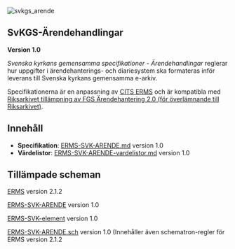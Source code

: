 
![svkgs_arende](https://github.com/svkau/SvKGS-Arendehandlingar/assets/13225565/c16f2550-24cf-4a56-ae7f-5f257bc839dc)

## SvKGS-Ärendehandlingar

**Version 1.0**

*Svenska kyrkans gemensamma specifikationer - Ärendehandlingar* reglerar hur uppgifter i
ärendehanterings- och diariesystem ska formateras inför leverans till Svenska kyrkans
gemensamma e-arkiv.

Specifikationerna är en anpassning av [CITS ERMS](https://dilcis.eu/content-types/cserms)
och är kompatibla med [Riksarkivet tillämpning av FGS Ärendehantering 2.0 (för överlämnande till
Riksarkivet)](https://www.riksarkivet.se/fgs-anpassning).

## Innehåll

- **Specifikation**: [ERMS-SVK-ARENDE.md](ERMS-SVK-ARENDE.md) version 1.0
- **Värdelistor**: [ERMS-SVK-ARENDE-vardelistor.md](ERMS-SVK-ARENDE-vardelistor.md) version 1.0

## Tillämpade scheman

[ERMS](https://citserms.dilcis.eu/schema/ERMS.xsd) version 2.1.2

[ERMS-SVK-ARENDE](ERMS-SVK-ARENDE.xsd) version 1.0

[ERMS-SVK-element](https://github.com/svkau/ERMS-SVK/blob/main/ERMS-SVK-element.xsd) version 1.0

[ERMS-SVK-ARENDE.sch](ERMS-SVK-ARENDE.sch) version 1.0 (Innehåller även schematron-regler för ERMS version 2.1.2
